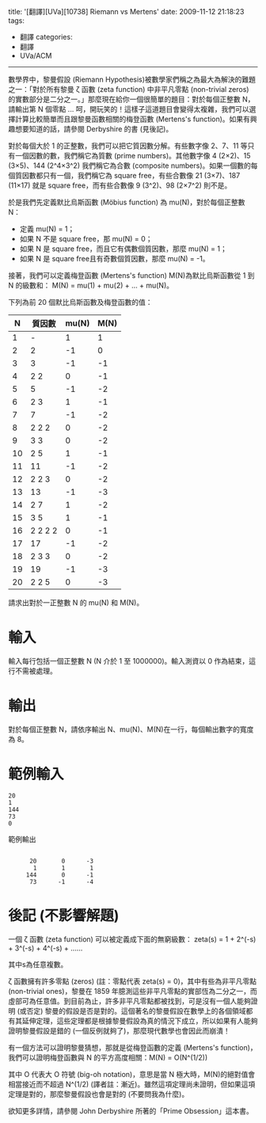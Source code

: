 title: '[翻譯][UVa][10738] Riemann vs Mertens'
date: 2009-11-12 21:18:23
tags:
- 翻譯
categories:
- 翻譯
- UVa/ACM
---

數學界中，黎曼假設 (Riemann Hypothesis)被數學家們稱之為最大為解決的難題之一：「對於所有黎曼 ζ 函數 (zeta function) 中非平凡零點 (non-trivial zeros) 的實數部分是二分之一。」那麼現在給你一個很簡單的題目：對於每個正整數 N，請輸出第 N 個零點 ... 呵，開玩笑的！這樣子這道題目會變得太複雜，我們可以選擇計算比較簡單而且跟黎曼函數相關的梅登函數 (Mertens's function)。如果有興趣想要知道的話，請參閱 Derbyshire 的書 (見後記)。

<!-- more -->

對於每個大於 1 的正整數，我們可以把它質因數分解。有些數字像 2、7、11 等只有一個因數的數，我們稱它為質數 (prime numbers)。其他數字像 4 (2×2)、15 (3×5)、144 (2^4×3^2) 我們稱它為合數 (composite numbers)。如果一個數的每個質因數都只有一個，我們稱它為 square free，有些合數像 21 (3×7)、187 (11×17) 就是 square free，而有些合數像 9 (3^2)、98 (2×7^2) 則不是。

於是我們先定義默比烏斯函數 (Möbius function) 為 mu(N)，對於每個正整數 N：

* 定義 mu(N) = 1；
* 如果 N 不是 square free，那 mu(N) = 0；
* 如果 N 是 square free，而且它有偶數個質因數，那麼 mu(N) = 1；
* 如果 N 是 square free且有奇數個質因數，那麼 mu(N) = -1。

接著，我們可以定義梅登函數 (Mertens's function) M(N)為默比烏斯函數從 1 到 N 的級數和：
M(N) = mu(1) + mu(2) + … + mu(N)。

下列為前 20 個默比烏斯函數及梅登函數的值：

N  | 質因數  | mu(N) | M(N)
---|---------|-------|-----
1  | -       | 1     | 1
2  | 2       | -1    | 0
3  | 3       | -1    | -1
4  | 2 2     | 0     | -1
5  | 5       | -1    | -2
6  | 2 3     | 1     | -1
7  | 7       | -1    | -2
8  | 2 2 2   | 0     | -2
9  | 3 3     | 0     | -2
10 | 2 5     | 1     | -1
11 | 11      | -1    | -2
12 | 2 2 3   | 0     | -2
13 | 13      | -1    | -3
14 | 2 7     | 1     | -2
15 | 3 5     | 1     | -1
16 | 2 2 2 2 | 0     | -1
17 | 17      | -1    | -2
18 | 2 3 3   | 0     | -2
19 | 19      | -1    | -3
20 | 2 2 5   | 0     | -3

請求出對於一正整數 N 的 mu(N) 和 M(N)。

# 輸入

輸入每行包括一個正整數 N (N 介於 1 至 1000000)。輸入測資以 0 作為結束，這行不需被處理。

# 輸出

對於每個正整數 N，請依序輸出 N、mu(N)、M(N)在一行，每個輸出數字的寬度為 8。

# 範例輸入

``` text
20
1
144
73
0
```

範例輸出

``` text

      20       0      -3
       1       1       1
     144       0      -1
      73      -1      -4
````

# 後記 (不影響解題)

一個 ζ 函數 (zeta function) 可以被定義成下面的無窮級數：
zeta(s) = 1 + 2^(-s) + 3^(-s) + 4^(-s) + ……

其中s為任意複數。

ζ 函數擁有許多零點 (zeros) (註：零點代表 zeta(s) = 0)，其中有些為非平凡零點 (non-trivial ones)，黎曼在 1859 年臆測這些非平凡零點的實部恆為二分之一，而虛部可為任意值。到目前為止，許多非平凡零點都被找到，可是沒有一個人能夠證明 (或否定) 黎曼的假設是否是對的。這個著名的黎曼假設在數學上的各個領域都有其延伸定理，這些定理都是根據黎曼假設為真的情況下成立，所以如果有人能夠證明黎曼假設是錯的 (一個反例就夠了)，那麼現代數學也會因此而崩潰！

有一個方法可以證明黎曼猜想，那就是從梅登函數的定義 (Mertens's function)，我們可以證明梅登函數與 N 的平方高度相關：M(N) = O(N^(1/2))

其中 O 代表大 O 符號 (big-oh notation)，意思是當 N 極大時，M(N)的絕對值會相當接近而不超過 N^(1/2) (譯者註：漸近)。雖然這項定理尚未證明，但如果這項定理是對的，那麼黎曼假設也會是對的 (不要問我為什麼)。

欲知更多詳情，請參閱 John Derbyshire 所著的「Prime Obsession」這本書。